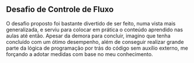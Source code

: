 ## Desafio de Controle de Fluxo

O desafio proposto foi bastante divertido de ser feito, numa vista mais generalizada, e serviu para colocar em prática o conteúdo aprendido nas aulas até então. Apesar da demora para concluir, imagino que tenha concluído com um ótimo desempenho, além de conseguir realizar grande parte da lógica de programação por trás do código sem auxílio externo, me forçando a adotar medidas com base no meu conhecimento.